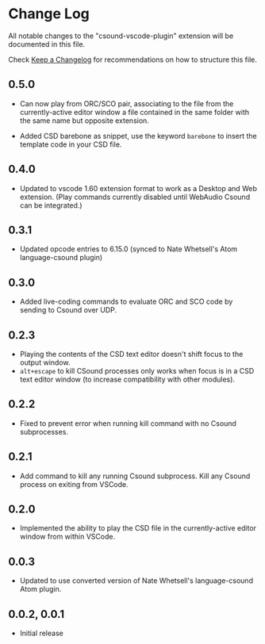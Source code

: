 # Change Log

All notable changes to the "csound-vscode-plugin" extension will be documented in this file.

Check [Keep a Changelog](http://keepachangelog.com/) for recommendations on how to structure this file.
## 0.5.0
* Can now play from ORC/SCO pair, associating to the file from the currently-active editor window a file contained in the same folder with the same name but opposite extension.

* Added CSD barebone as snippet, use the keyword `barebone` to insert the template code in your CSD file. 

## 0.4.0

* Updated to vscode 1.60 extension format to work as a Desktop and Web extension. (Play commands currently disabled until WebAudio Csound can be integrated.)

## 0.3.1

* Updated opcode entries to 6.15.0 (synced to Nate Whetsell's Atom language-csound plugin)
## 0.3.0

* Added live-coding commands to evaluate ORC and SCO code by sending to Csound over UDP. 

## 0.2.3

* Playing the contents of the CSD text editor doesn't shift focus to the output window.
* `alt+escape` to kill CSound processes only works when focus is in a CSD text editor window (to increase
  compatibility with other modules).

## 0.2.2

* Fixed to prevent error when running kill command with no Csound subprocesses.

## 0.2.1

* Add command to kill any running Csound subprocess. Kill any Csound process on exiting from VSCode.

## 0.2.0

* Implemented the ability to play the CSD file in the currently-active editor window from within VSCode.

## 0.0.3

* Updated to use converted version of Nate Whetsell's language-csound Atom plugin.  

## 0.0.2, 0.0.1

* Initial release
